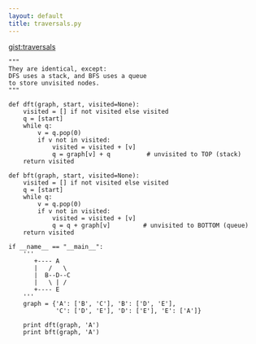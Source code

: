 ```yaml
---
layout: default
title: traversals.py
---
```

[gist:traversals](https://gist.github.com/hillscottc/5872513c69398e003fd4)

    """
    They are identical, except:
    DFS uses a stack, and BFS uses a queue
    to store unvisited nodes.
    """

    def dft(graph, start, visited=None):
        visited = [] if not visited else visited
        q = [start]
        while q:
            v = q.pop(0)
            if v not in visited:
                visited = visited + [v]
                q = graph[v] + q          # unvisited to TOP (stack)
        return visited

    def bft(graph, start, visited=None):
        visited = [] if not visited else visited
        q = [start]
        while q:
            v = q.pop(0)
            if v not in visited:
                visited = visited + [v]
                q = q + graph[v]         # unvisited to BOTTOM (queue)
        return visited

    if __name__ == "__main__":
        '''
           +---- A
           |   /   \
           |  B--D--C
           |   \ | /
           +---- E
        '''
        graph = {'A': ['B', 'C'], 'B': ['D', 'E'],
                 'C': ['D', 'E'], 'D': ['E'], 'E': ['A']}

        print dft(graph, 'A')
        print bft(graph, 'A')

